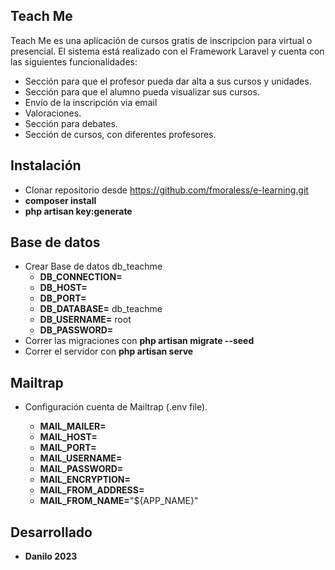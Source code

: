 

## Teach Me

Teach Me es una aplicación de cursos gratis de inscripcion para virtual o presencial.
El sistema está realizado con el Framework Laravel y cuenta con las siguientes funcionalidades:

- Sección para que el profesor pueda dar alta a sus cursos y unidades.
- Sección para que el alumno pueda visualizar sus cursos.
- Envío de la inscripción via email
- Valoraciones.
- Sección para debates.
- Sección de cursos, con diferentes profesores.

## Instalación

- Clonar repositorio desde https://github.com/fmoraless/e-learning.git
- **composer install**
- **php artisan key:generate**

## Base de datos

- Crear Base de datos db_teachme
  - **DB_CONNECTION=** 
  - **DB_HOST=**
  - **DB_PORT=**
  - **DB_DATABASE=** db_teachme
  - **DB_USERNAME=** root
  - **DB_PASSWORD=**
- Correr las migraciones con **php artisan migrate --seed**
- Correr el servidor con **php artisan serve**

## Mailtrap

- Configuración cuenta de Mailtrap (.env file).
  
  - **MAIL_MAILER=**
  - **MAIL_HOST=**
  - **MAIL_PORT=**
  - **MAIL_USERNAME=**
  - **MAIL_PASSWORD=**
  - **MAIL_ENCRYPTION=**
  - **MAIL_FROM_ADDRESS=**
  - **MAIL_FROM_NAME=**"${APP_NAME}"


## Desarrollado

- **Danilo 2023**
